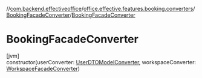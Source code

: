 //[com.backend.effectiveoffice](../../../index.md)/[office.effective.features.booking.converters](../index.md)/[BookingFacadeConverter](index.md)/[BookingFacadeConverter](-booking-facade-converter.md)

# BookingFacadeConverter

[jvm]\
constructor(userConverter: [UserDTOModelConverter](../../office.effective.features.user.converters/-user-d-t-o-model-converter/index.md), workspaceConverter: [WorkspaceFacadeConverter](../../office.effective.features.workspace.converters/-workspace-facade-converter/index.md))
